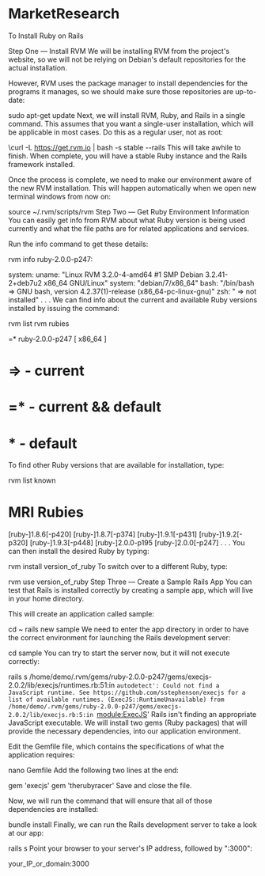 # MarketResearch

To Install Ruby on Rails

Step One –– Install RVM
We will be installing RVM from the project's website, so we will not be relying on Debian's default repositories for the actual installation.

However, RVM uses the package manager to install dependencies for the programs it manages, so we should make sure those repositories are up-to-date:

sudo apt-get update
Next, we will install RVM, Ruby, and Rails in a single command. This assumes that you want a single-user installation, which will be applicable in most cases. Do this as a regular user, not as root:

\curl -L https://get.rvm.io | bash -s stable --rails
This will take awhile to finish. When complete, you will have a stable Ruby instance and the Rails framework installed.

Once the process is complete, we need to make our environment aware of the new RVM installation. This will happen automatically when we open new terminal windows from now on:

source ~/.rvm/scripts/rvm
Step Two –– Get Ruby Environment Information
You can easily get info from RVM about what Ruby version is being used currently and what the file paths are for related applications and services.

Run the info command to get these details:

rvm info
ruby-2.0.0-p247:

  system:
    uname:       "Linux RVM 3.2.0-4-amd64 #1 SMP Debian 3.2.41-2+deb7u2 x86_64 GNU/Linux"
    system:      "debian/7/x86_64"
    bash:        "/bin/bash => GNU bash, version 4.2.37(1)-release (x86_64-pc-linux-gnu)"
    zsh:         " => not installed"
    . . .
We can find info about the current and available Ruby versions installed by issuing the command:

rvm list
rvm rubies

=* ruby-2.0.0-p247 [ x86_64 ]

# => - current
# =* - current && default
#  * - default
To find other Ruby versions that are available for installation, type:

rvm list known
# MRI Rubies
[ruby-]1.8.6[-p420]
[ruby-]1.8.7[-p374]
[ruby-]1.9.1[-p431]
[ruby-]1.9.2[-p320]
[ruby-]1.9.3[-p448]
[ruby-]2.0.0-p195
[ruby-]2.0.0[-p247]
. . .
You can then install the desired Ruby by typing:

rvm install version_of_ruby
To switch over to a different Ruby, type:

rvm use version_of_ruby
Step Three –– Create a Sample Rails App
You can test that Rails is installed correctly by creating a sample app, which will live in your home directory.

This will create an application called sample:

cd ~
rails new sample
We need to enter the app directory in order to have the correct environment for launching the Rails development server:

cd sample
You can try to start the server now, but it will not execute correctly:

rails s
/home/demo/.rvm/gems/ruby-2.0.0-p247/gems/execjs-2.0.2/lib/execjs/runtimes.rb:51:in `autodetect': Could not find a JavaScript runtime. See https://github.com/sstephenson/execjs for a list of available runtimes. (ExecJS::RuntimeUnavailable)
    from /home/demo/.rvm/gems/ruby-2.0.0-p247/gems/execjs-2.0.2/lib/execjs.rb:5:in `<module:ExecJS>'
Rails isn't finding an appropriate JavaScript executable. We will install two gems (Ruby packages) that will provide the necessary dependencies, into our application environment.

Edit the Gemfile file, which contains the specifications of what the application requires:

nano Gemfile
Add the following two lines at the end:

gem 'execjs'
gem 'therubyracer'
Save and close the file.

Now, we will run the command that will ensure that all of those dependencies are installed:

bundle install
Finally, we can run the Rails development server to take a look at our app:

rails s
Point your browser to your server's IP address, followed by ":3000":

your_IP_or_domain:3000